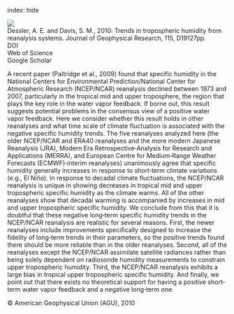 index: hide

<div class="Citation">
    <div class="Citation-thumb CitationThumb-linked"  data-href="https://doi.org/10.1029/2010jd014192">
      <img src="https://static.claimspace.cloud/climate-study-static/refs/thumbs/7/Dessler_and_Davis_2010-thumb.png" />
    </div>

  <div class="Citation-body">
    <div class="Citation-text">Dessler, A. E. and Davis, S. M., 2010: Trends in tropospheric humidity from reanalysis systems. <span class="Article-journal">Journal of Geophysical Research, </span><span class="Article-volume">115, </span>D19127pp.</div>
    <div class="Citation-links">
      <div class="CitationLink" data-href="https://doi.org/10.1029/2010jd014192">
        <div class="CitationLink-icon CitationLink-Doi"></div>
        <div class="CitationLink-text">DOI</div>
      </div>
      <div class="CitationLink" data-href="http://cel.webofknowledge.com/InboundService.do?customersID=atyponcel&smartRedirect=yes&mode=FullRecord&IsProductCode=Yes&product=CEL&Init=Yes&Func=Frame&action=retrieve&SrcApp=literatum&SrcAuth=atyponcel&SID=7CNc3cIRaBKjGbSujFM&UT=WOS:000283084800006">
        <div class="CitationLink-icon CitationLink-Isi"></div>
        <div class="CitationLink-text">Web of Science</div>
      </div>
      <div class="CitationLink" data-href="https://scholar.google.com/scholar?q=10.1029/2010jd014192">
        <div class="CitationLink-icon CitationLink-Scholar"></div>
        <div class="CitationLink-text">Google Scholar</div>
      </div>
    </div>
  </div>
</div>

A recent paper (Paltridge et al., 2009) found that specific humidity in the National Centers for Environmental Prediction/National Center for Atmospheric Research (NCEP/NCAR) reanalysis declined between 1973 and 2007, particularly in the tropical mid and upper troposphere, the region that plays the key role in the water vapor feedback. If borne out, this result suggests potential problems in the consensus view of a positive water vapor feedback. Here we consider whether this result holds in other reanalyses and what time scale of climate fluctuation is associated with the negative specific humidity trends. The five reanalyses analyzed here (the older NCEP/NCAR and ERA40 reanalyses and the more modern Japanese Reanalysis (JRA), Modern Era Retrospective‐Analysis for Research and Applications (MERRA), and European Centre for Medium‐Range Weather Forecasts (ECMWF)‐interim reanalyses) unanimously agree that specific humidity generally increases in response to short‐term climate variations (e.g., El Niño). In response to decadal climate fluctuations, the NCEP/NCAR reanalysis is unique in showing decreases in tropical mid and upper tropospheric specific humidity as the climate warms. All of the other reanalyses show that decadal warming is accompanied by increases in mid and upper tropospheric specific humidity. We conclude from this that it is doubtful that these negative long‐term specific humidity trends in the NCEP/NCAR reanalysis are realistic for several reasons. First, the newer reanalyses include improvements specifically designed to increase the fidelity of long‐term trends in their parameters, so the positive trends found there should be more reliable than in the older reanalyses. Second, all of the reanalyses except the NCEP/NCAR assimilate satellite radiances rather than being solely dependent on radiosonde humidity measurements to constrain upper tropospheric humidity. Third, the NCEP/NCAR reanalysis exhibits a large bias in tropical upper tropospheric specific humidity. And finally, we point out that there exists no theoretical support for having a positive short‐term water vapor feedback and a negative long‐term one.

<div class="Citation-copy">
&copy; American Geophysical Union (AGU), 2010
</div>